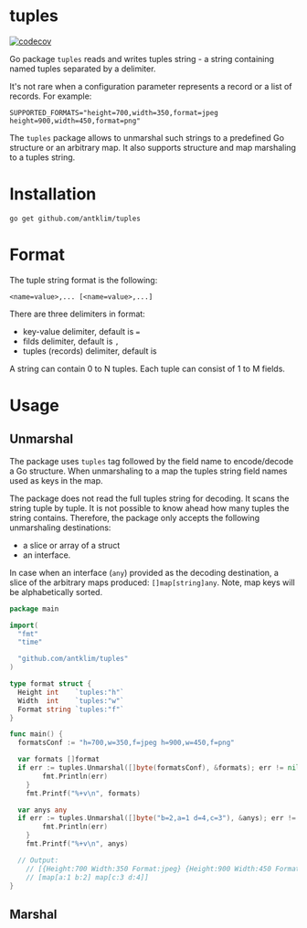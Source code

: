 # tuples

[![codecov](https://codecov.io/gh/antklim/tuples/branch/main/graph/badge.svg?token=8RHXR5OABD)](https://codecov.io/gh/antklim/tuples)

Go package `tuples` reads and writes tuples string - a string containing named tuples separated by a delimiter.

It's not rare when a configuration parameter represents a record or a list of records. For example:
```
SUPPORTED_FORMATS="height=700,width=350,format=jpeg height=900,width=450,format=png"
```

The `tuples` package allows to unmarshal such strings to a predefined Go structure or an arbitrary map. It also supports structure and map marshaling to a tuples string.

# Installation
`go get github.com/antklim/tuples`

# Format
The tuple string format is the following:
```
<name=value>,... [<name=value>,...]
```

There are three delimiters in format:
* key-value delimiter, default is `=`
* filds delimiter, default is `,`
* tuples (records) delimiter, default is ` `

A string can contain 0 to N tuples. Each tuple can consist of 1 to M fields.

# Usage

## Unmarshal

The package uses `tuples` tag followed by the field name to encode/decode a Go structure. When unmarshaling to a map the tuples string field names used as keys in the map. 

The package does not read the full tuples string for decoding. It scans the string tuple by tuple. It is not possible to know ahead how many tuples the string contains. Therefore, the package only accepts the following unmarshaling destinations:
* a slice or array of a struct
* an interface.

In case when an interface (`any`) provided as the decoding destination, a slice of the arbitrary maps produced: `[]map[string]any`. Note, map keys will be alphabetically sorted.

```go
package main

import(
  "fmt"
  "time"

  "github.com/antklim/tuples"
)

type format struct {
  Height int    `tuples:"h"`
  Width  int    `tuples:"w"`
  Format string `tuples:"f"`
}

func main() {
  formatsConf := "h=700,w=350,f=jpeg h=900,w=450,f=png"

  var formats []format
  if err := tuples.Unmarshal([]byte(formatsConf), &formats); err != nil {
		fmt.Println(err)
	}
	fmt.Printf("%+v\n", formats)

  var anys any
  if err := tuples.Unmarshal([]byte("b=2,a=1 d=4,c=3"), &anys); err != nil {
		fmt.Println(err)
	}
	fmt.Printf("%+v\n", anys)

  // Output:
	// [{Height:700 Width:350 Format:jpeg} {Height:900 Width:450 Format:png}]
	// [map[a:1 b:2] map[c:3 d:4]]
}
```

## Marshal